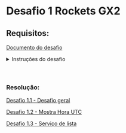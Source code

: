 
# Desafio 1 Rockets GX2

## Requisitos:

[Documento do desafio](/Conteudo_rockets/Desafio1/arq/Backend%20Desafios%20Técnicos%20Rocket%20I%20.pdf)

<details>
  <summary>Instruções do desafio</summary>
  
# Desafios Técnicos Rocket I <br>

### Instruções gerais:

- O desafio será aberto ao final da Live do dia 16/04/2024 e a entrega
será no dia 17/05/2024, até 23h59. Durante esse período, dúvidas
pontuais podem ser tiradas via Chat da Google.

- O desafio consiste em 1) realizar os exercícios, registrar no Github e
enviar o link para avaliação; 2) Apresentar o que foi feito para o
Comitê de Padrinhos (Data a Marcar).

- A apresentação deve abranger todos os tópicos requeridos.

- Importante: O cumprimento do prazo (17/05/2024) faz parte da
avaliação (prazo e qualidade da entrega).


### Instruções do Desafio:

Envie o link do git contendo os tópicos solicitados e apresente em reunião
tópicos mencionados abaixo, demonstrando o que foi feito, com duração
máxima de 15 minutos. Certifique-se de demonstrar e explicar os
conceitos de forma clara e concisa.

A avaliação será baseada na qualidade dos códigos, na clareza da
explicação, na precisão das informações e na demonstração prática dos
conceitos. Certifique-se de ter internet, câmera e luz adequadas na hora
da apresentação.

Esta avaliação testará seu conhecimento prático do Liferay, qualidade de
código e sua capacidade de comunicar eficazmente os conceitos aos
outros. 

<br>

#### Desafio Geral:
Desafio: Implementar um de Processo de Aprovação de Reembolso no
Liferay

Objetivo: Desenvolver um processo de aprovação de reembolso dentro da
plataforma Liferay que permite a um funcionário submeter uma
solicitação de reembolso, incluindo um comprovante e informações
específicas. O processo deve incluir etapas de validação e aprovação por
parte de um gerente e um diretor, antes do envio para a área financeira
para o processamento final e pagamento do reembolso.

Requisitos Detalhados do Processo
Submissão da Solicitação pelo Funcionário:

##### Campos Obrigatórios:
- Valor: Campo obrigatório.
- Data: Campo obrigatório.
- Fornecedor: Campo obrigatório se o valor for igual ou superior a R$
100,00.
- Descrição: Campo obrigatório se o valor for igual ou superior a R$
100,00.
- Comprovante: Anexar comprovante de despesa. Campo obrigatório.
Revisão pelo Gerente.

<br>
O gerente pode aprovar e encaminhar a solicitação para o diretor ou
rejeitar a solicitação.
Em caso de rejeição, deve ser possível fornecer um feedback sobre os
motivos da rejeição ao funcionário.

O diretor pode aprovar a solicitação para envio ao departamento
financeiro ou rejeitá-la.
Em caso de rejeição, deve ser possível fornecer um feedback sobre os
motivos da rejeição ao funcionário.

Após a aprovação pelo diretor, a solicitação é enviada para a área
financeira.
O departamento financeiro processa o pagamento e envia um email ao
funcionário informando que o reembolso foi pago.
O email deve especificar o valor pago.

<br>
<br>

#### Desafios Backend (escolher 2 de 3):

##### Desafio: Criar um Portlet Básico

<b> Objetivo:</b>
- Desenvolver um portlet simples que exiba a data e hora atual de
brasilia, dando a opção para o usuário informar o UTC.

<br>

##### Desafio: Criação de Serviços Locais Simples

<b> Objetivo:</b>
- Criar um serviço local que permite registrar e listar tarefas.

<br>

##### Desafio: Desafio: Criar uma REST API no Liferay para Consultar Informações de Clima

<b> Objetivo:</b>
- Desenvolver uma REST API no Liferay que consulta uma API externa de
previsão do tempo e retorna esses dados ao frontend de forma
formatada e segura.
</details>

<br>
<br>

### Resolução:

[Desafio 1.1 - Desafio geral](/Conteudo_rockets/Desafio1/1/Desafio1.1.md)

[Desafio 1.2 - Mostra Hora UTC](/Conteudo_rockets/Desafio1/2/Desafio1.2.md)

[Desafio 1.3 - Serviço de lista](/Conteudo_rockets/Desafio1/3/Desafio1.3.md)